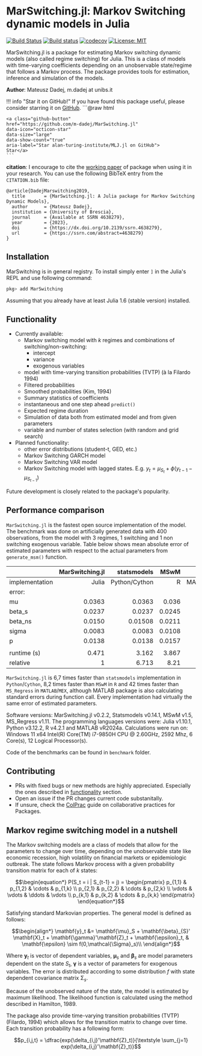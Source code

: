 # MarSwitching.jl: Markov Switching dynamic models in Julia

[![Build Status](https://github.com/m-dadej/MARS.jl/actions/workflows/CI.yml/badge.svg?branch=main)](https://github.com/m-dadej/MARS.jl/actions/workflows/CI.yml?query=branch%3Amain)
[![Build status](https://ci.appveyor.com/api/projects/status/ff0w59c7vlm0600t?svg=true)](https://ci.appveyor.com/project/m-dadej/marswitching-jl)
[![codecov](https://codecov.io/gh/m-dadej/MarSwitching.jl/graph/badge.svg?token=AANR7304QU)](https://codecov.io/gh/m-dadej/MarSwitching.jl)
[![License: MIT](https://img.shields.io/badge/License-MIT-yellow.svg)](https://opensource.org/licenses/MIT)

MarSwitching.jl is a package for estimating Markov switching dynamic models (also called regime switching) for Julia. This is a class of models with time-varying coefficients depending on an unobservable state/regime that follows a Markov process. The package provides tools for estimation, inference and simulation of the models. 

**Author**: Mateusz Dadej, m.dadej at unibs.it

!!! info "Star it on GitHub!"
    If you have found this package useful, please consider starring it on [GitHub](https://github.com/m-dadej/MarSwitching.jl).
    ```@raw html
    <script async defer src="https://buttons.github.io/buttons.js"></script>

    <a class="github-button" 
    href="https://github.com/m-dadej/MarSwitching.jl" 
    data-icon="octicon-star" 
    data-size="large" 
    data-show-count="true" 
    aria-label="Star alan-turing-institute/MLJ.jl on GitHub">
    Star</a>
    ```

**citation**: I encourage to cite the [working paper](https://ssrn.com/abstract=4638279) of package when using it in your research. You can use the following BibTeX entry from the `CITATION.bib` file:

```
@article{DadejMarswitching2019,
  title       = {MarSwitching.jl: A Julia package for Markov Switching Dynamic Models},
  author      = {Mateusz Dadej},
  institution = {University of Brescia},
  journal     = {Available at SSRN 4638279},
  year        = {2023},
  doi         = {https://dx.doi.org/10.2139/ssrn.4638279},
  url         = {https://ssrn.com/abstract=4638279}
}
```



## Installation
MarSwitching is in general registry. To install simply enter `]` in the Julia's REPL and use following command:

```julia
pkg> add MarSwitching
```
Assuming that you already have at least Julia 1.6 (stable version) installed.

## Functionality 

- Currently available:
    - Markov switching model with $k$ regimes and combinations of switching/non-switching:
        - intercept
        - variance
        - exogenous variables
    - model with time-varying transition probabilities (TVTP) (à la Filardo 1994) 
    - Filtered probabilities
    - Smoothed probabilities (Kim, 1994)
    - Summary statistics of coefficients
    - instantaneous and one step ahead `predict()`
    - Expected regime duration
    - Simulation of data both from estimated model and from given parameters
    - variable and number of states selection (with random and grid search)
- Planned functionality:
    - other error distributions (student-t, GED, etc.)
    - Markov Switching GARCH model
    - Markov Switching VAR model
    - Markov Switching model with lagged states. E.g. $y_t = \mu_{S_t} + \phi(y_{t-1} - \mu_{S_{t-1}})$

Future development is closely related to the package's popularity.

## Performance comparison    

`MarSwitching.jl` is the fastest open source implementation of the model. The benchmark was done on artificially generated data with 400 observations, from the model with 3 regimes, 1 switching and 1 non switching exogenous variable. Table below shows mean absolute error of estimated parameters with respect to the actual parameters from `generate_msm()` function.

|                |MarSwitching.jl| statsmodels  | MSwM     | MS_Regress     |
|:---------------|-------------:|--------------:|---------:|---------------:|
| implementation | Julia        | Python/Cython | R        | MATLAB/MEX/C++ |
| error:         |              |               |          |                |
| mu             | 0.0363       | 0.0363        | 0.036    | 0.0367         |
| beta_s         | 0.0237       | 0.0237        | 0.0245   | 0.0241         |
| beta_ns        | 0.0150       | 0.01508       | 0.0211   | 0.0157         |
| sigma          | 0.0083       | 0.0083        | 0.0108   | 0.0084         |
| p              | 0.0138       | 0.0138        | 0.0157   | 0.0139         |
|                |              |               |          |                |
| runtime (s)    | 0.471        | 3.162         | 3.867    | 19.959         |
| relative       | 1            | 6.713         | 8.21     |    42.376      |


`MarSwitching.jl` is 6,7 times faster than `statsmodels` implementation in `Python`/`Cython`, 8,2 times faster than `MSwM` in `R` and 42 times faster than `MS_Regress` in `MATLAB`/`MEX`, although MATLAB package is also calculating standard errors during function call. Every implementation had virtually the same error of estimated parameters.

Software versions: MarSwitching.jl v0.2.2, Statsmodels v0.14.1, MSwM v1.5, MS_Regress v1.11. The programming languages versions were: Julia v1.10.1, Python v3.12.2, R v4.2.1 and MATLAB vR2024a. Calculations were run on: Windows 11 x64 Intel(R) Core(TM) i7-9850H CPU @ 2.60GHz, 2592 Mhz, 6 Core(s), 12 Logical Processor(s).

Code of the benchmarks can be found in `benchmark` folder.

## Contributing

- PRs with fixed bugs or new methods are highly appreciated. Especially the ones described in [functionality](https://github.com/m-dadej/MarSwitching.jl?tab=readme-ov-file#functionality) section.
- Open an issue if the PR changes current code substanitally.
- If unsure, check the [ColPrac](https://github.com/SciML/ColPrac) guide on collaborative practices for Packages.

## Markov regime switching model in a nutshell

The Markov switching models are a class of models that allow for the parameters to change over time, depending on the unobservable state like economic recession, high volatility on financial markets or epidemiologic outbreak. The state follows Markov process with a given probability transition matrix for each of $k$ states:

```math
\begin{equation*}
P(S_t = i | S_{t-1} = j) = 
\begin{pmatrix}
p_{1,1} & p_{1,2} & \cdots & p_{1,k} \\
p_{2,1} & p_{2,2} & \cdots & p_{2,k} \\
\vdots  & \vdots  & \ddots & \vdots  \\
p_{k,1} & p_{k,2} & \cdots & p_{k,k} 
\end{pmatrix}
\end{equation*}
```

Satisfying standard Markovian properties. The general model is defined as follows:

```math
\begin{align*}
\mathbf{y}_t &= \mathbf{\mu}_S + \mathbf{\beta}_{S}' \mathbf{X}_t + \mathbf{\gamma}'\mathbf{Z}_t + \mathbf{\epsilon}_t, & \mathbf{\epsilon} \sim f(0,\mathcal{\Sigma}_s)\\
\end{align*}
```

Where $\mathbf{y}_t$ is vector of dependent variables, $\mathbf{\mu}_s$ and $\mathbf{\beta}_s$ are model parameters dependent on the state $S_t$, $\mathbf{\gamma}$ is a vector of parameters for exogenous variables. The error is distributed according to some distribution $f$ with state dependent covariance matrix $\mathcal{\Sigma}_s$. 

Because of the unobserved nature of the state, the model is estimated by maximum likelihood. The likelihood function is calculated using the method described in Hamilton, 1989.

The package also provide time-varying transition probabilities (TVTP) (Filardo, 1994) which allows for the transition matrix to change over time. Each transition probability has a following form:

```math
p_{i,j,t} = \dfrac{exp(\delta_{i,j}'\mathbf{Z}_t)}{\textstyle \sum_{j=1} exp(\delta_{i,j}'\mathbf{Z}_t)}
```

